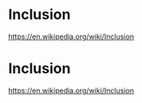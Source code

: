 # Inclusion

https://en.wikipedia.org/wiki/Inclusion
# Inclusion

https://en.wikipedia.org/wiki/Inclusion
